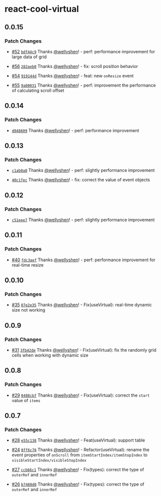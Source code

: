 # react-cool-virtual

## 0.0.15

### Patch Changes

- [#52](https://github.com/wellyshen/react-cool-virtual/pull/52) [`bdf44c9`](https://github.com/wellyshen/react-cool-virtual/commit/bdf44c9309ea60a7d7ebf92f765b63bbf2395764) Thanks [@wellyshen](https://github.com/wellyshen)! - perf: performance improvement for large data of grid

* [#56](https://github.com/wellyshen/react-cool-virtual/pull/56) [`282aeb0`](https://github.com/wellyshen/react-cool-virtual/commit/282aeb0dadf780e9077d607bbc0d5396841158de) Thanks [@wellyshen](https://github.com/wellyshen)! - fix: scroll position behavior

- [#54](https://github.com/wellyshen/react-cool-virtual/pull/54) [`919144d`](https://github.com/wellyshen/react-cool-virtual/commit/919144d5bb54b91005a2548360204db7b53f22ed) Thanks [@wellyshen](https://github.com/wellyshen)! - feat: new `onResize` event

* [#55](https://github.com/wellyshen/react-cool-virtual/pull/55) [`9a80031`](https://github.com/wellyshen/react-cool-virtual/commit/9a800313fdf2fb6235212b503367c77632b538c6) Thanks [@wellyshen](https://github.com/wellyshen)! - perf: improvement the performance of calculating scroll offset

## 0.0.14

### Patch Changes

- [`d048609`](https://github.com/wellyshen/react-cool-virtual/commit/d048609efa24cc305c753486ef7c3516fe800060) Thanks [@wellyshen](https://github.com/wellyshen)! - perf: performance improvement

## 0.0.13

### Patch Changes

- [`c1ab0a0`](https://github.com/wellyshen/react-cool-virtual/commit/c1ab0a0d8139602733a4f06a4f3b563cc85d3496) Thanks [@wellyshen](https://github.com/wellyshen)! - perf: slightly performance improvement

* [`40c1fec`](https://github.com/wellyshen/react-cool-virtual/commit/40c1fec7868bbad68aa8cc77aa7e66ec003e770f) Thanks [@wellyshen](https://github.com/wellyshen)! - fix: correct the value of event objects

## 0.0.12

### Patch Changes

- [`c51eee7`](https://github.com/wellyshen/react-cool-virtual/commit/c51eee75d0832c29acfcbe769b068ad9eff88f6e) Thanks [@wellyshen](https://github.com/wellyshen)! - perf: slightly performance improvement

## 0.0.11

### Patch Changes

- [#40](https://github.com/wellyshen/react-cool-virtual/pull/40) [`fdc3aef`](https://github.com/wellyshen/react-cool-virtual/commit/fdc3aef2c4a0b0214b3c038466db96524cffcd16) Thanks [@wellyshen](https://github.com/wellyshen)! - perf: performance improvement for real-time resize

## 0.0.10

### Patch Changes

- [#35](https://github.com/wellyshen/react-cool-virtual/pull/35) [`07e2e35`](https://github.com/wellyshen/react-cool-virtual/commit/07e2e355504b2f0c60e1ffe55ab635af5508e171) Thanks [@wellyshen](https://github.com/wellyshen)! - Fix(useVirtual): real-time dynamic size not working

## 0.0.9

### Patch Changes

- [#31](https://github.com/wellyshen/react-cool-virtual/pull/31) [`3fb42de`](https://github.com/wellyshen/react-cool-virtual/commit/3fb42de49f02005559b4979e82436bf366936cf3) Thanks [@wellyshen](https://github.com/wellyshen)! - Fix(useVirtual): fix the randomly grid cells when working with dynamic size

## 0.0.8

### Patch Changes

- [#29](https://github.com/wellyshen/react-cool-virtual/pull/29) [`0488cbf`](https://github.com/wellyshen/react-cool-virtual/commit/0488cbfe1223ca6979246a8bc47615fa249050ae) Thanks [@wellyshen](https://github.com/wellyshen)! - Fix(useVirtual): correct the `start` value of `items`

## 0.0.7

### Patch Changes

- [#28](https://github.com/wellyshen/react-cool-virtual/pull/28) [`e55c138`](https://github.com/wellyshen/react-cool-virtual/commit/e55c138be22f67a73c1f76b59217417c5bc13f47) Thanks [@wellyshen](https://github.com/wellyshen)! - Feat(useVirtual): support table

* [#24](https://github.com/wellyshen/react-cool-virtual/pull/24) [`8ff6c76`](https://github.com/wellyshen/react-cool-virtual/commit/8ff6c7697b3e979c43ca8a1070c41afa1ad702d4) Thanks [@wellyshen](https://github.com/wellyshen)! - Refactor(useVirtual): rename the event properties of `onScroll` from `itemStartIndex/itemStopIndex` to `visibleStartIndex/visibleStopIndex`

- [#27](https://github.com/wellyshen/react-cool-virtual/pull/27) [`ccb66c1`](https://github.com/wellyshen/react-cool-virtual/commit/ccb66c13109b3aaf137cc851a4ecdef9f09f2740) Thanks [@wellyshen](https://github.com/wellyshen)! - Fix(types): correct the type of `outerRef` and `innerRef`

* [#26](https://github.com/wellyshen/react-cool-virtual/pull/26) [`b7480d0`](https://github.com/wellyshen/react-cool-virtual/commit/b7480d0c63fee707f2b3ce468716d45bd3fa27de) Thanks [@wellyshen](https://github.com/wellyshen)! - Fix(types): correct the type of `outerRef` and `innerRef`
